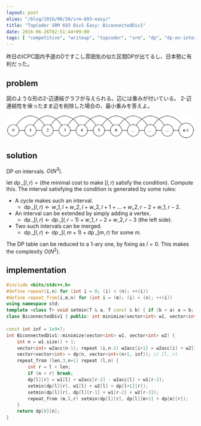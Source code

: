 ```yaml
---
layout: post
alias: "/blog/2016/06/26/srm-693-easy/"
title: "TopCoder SRM 693 Div1 Easy: BiconnectedDiv1"
date: 2016-06-26T02:51:44+09:00
tags: [ "competitive", "writeup", "topcoder", "srm", "dp", "dp-on-intervals" ]
---
```


昨日のICPC国内予選のDですこし雰囲気の似た区間DPが出てるし、日本勢に有利だった。

## problem

図のような形の$2$-辺連結グラフが与えられる。辺には重みが付いている。
$2$-辺連結性を保ったまま辺を削除した場合の、最小重みを答えよ。

[![](/blog/2016/06/26/srm-693-easy/a.png)](/blog/2016/06/26/srm-693-easy/a.dot)

## solution

DP on intervals. $O(N^3)$.

let $\operatorname{dp}\_{[l,r)} = (\text{the minimal cost to make } [l,r) \text{ satisfy the condition})$. Compute this.
The interval satisfying the condition is generated by some rules:

-   A cycle makes such an interval.
    -   $\operatorname{dp}\_{[l,r)} \gets w\_{1,l} + w\_{2,l} + w\_{2,l+1} + \dots + w\_{2,r-2} +  w\_{1,r-2}$.
-   An interval can be extended by simply adding a vertex.
    -   $\operatorname{dp}\_{[l,r)} \gets \operatorname{dp}\_{[l,r-1)} + w\_{1,r-2} + w\_{2,r-3}$ (the left side).
-   Two such intervals can be merged.
    -   $\operatorname{dp}\_{[l,r)} \gets \operatorname{dp}\_{[l,m+1)} + \operatorname{dp}\_{[m,r)}$ for some $m$.

The DP table can be reduced to a $1$-ary one, by fixing as $l = 0$. This makes the complexity $O(N^2)$.

## implementation

``` c++
#include <bits/stdc++.h>
#define repeat(i,n) for (int i = 0; (i) < (n); ++(i))
#define repeat_from(i,m,n) for (int i = (m); (i) < (n); ++(i))
using namespace std;
template <class T> void setmin(T & a, T const & b) { if (b < a) a = b; }
class BiconnectedDiv1 { public: int minimize(vector<int> w1, vector<int> w2); };

const int inf = 1e9+7;
int BiconnectedDiv1::minimize(vector<int> w1, vector<int> w2) {
    int n = w1.size() + 1;
    vector<int> w2acc(n-1); repeat (i,n-2) w2acc[i+1] = w2acc[i] + w2[i];
    vector<vector<int> > dp(n, vector<int>(n+1, inf)); // [l, r)
    repeat_from (len,3,n+1) repeat (l,n) {
        int r = l + len;
        if (n < r) break;
        dp[l][r] = w1[l] + w2acc[r-2] - w2acc[l] + w1[r-2];
        setmin(dp[l][r], w1[l] + w2[l] + dp[l+1][r]);
        setmin(dp[l][r], dp[l][r-1] + w1[r-2] + w2[r-3]);
        repeat_from (m,l,r) setmin(dp[l][r], dp[l][m+1] + dp[m][r]);
    }
    return dp[0][n];
}
```
